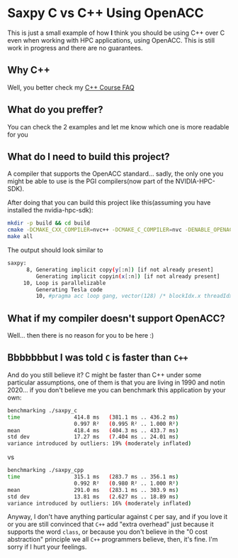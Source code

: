 # Saxpy C vs C++ Using OpenACC

This is just a small example of how **I** think you should be using C++ over
C even when working with HPC applications, using OpenACC. This is still work
in progress and there are no guarantees.

## Why C++

Well, you better check my [C++ Course FAQ](https://www.ipb.uni-bonn.de/teaching/cpp-2020/faq/)

## What do you preffer?

You can check the 2 examples and let me know which one is more readable for you

## What do I need to build this project?

A compiler that supports the OpenACC standard... sadly, the only one you
might be able to use is the PGI compilers(now part of the NVIDIA-HPC-SDK).

After doing that you can build this project like this(assuming you have
installed the nvidia-hpc-sdk):

```sh
mkdir -p build && cd build
cmake -DCMAKE_CXX_COMPILER=nvc++ -DCMAKE_C_COMPILER=nvc -DENABLE_OPENACC=ON ..
make all
```

The output should look similar to

```sh
saxpy:
      8, Generating implicit copy(y[:n]) [if not already present]
         Generating implicit copyin(x[:n]) [if not already present]
     10, Loop is parallelizable
         Generating Tesla code
         10, #pragma acc loop gang, vector(128) /* blockIdx.x threadIdx.x */
```

## What if my compiler doesn't support OpenACC?

Well... then there is no reason for you to be here :)

## Bbbbbbbut I was told `C` is faster than `C++`

And do you still believe it? C might be faster than C++ under some particular
assumptions, one of them is that you are living in 1990 and notin 2020... if
you don't believe me you can benchmark this application by your own:

```sh
benchmarking ./saxpy_c
time                 414.8 ms   (381.1 ms .. 436.2 ms)
                     0.997 R²   (0.995 R² .. 1.000 R²)
mean                 418.4 ms   (404.3 ms .. 433.7 ms)
std dev              17.27 ms   (7.404 ms .. 24.01 ms)
variance introduced by outliers: 19% (moderately inflated)
```

vs

```sh
benchmarking ./saxpy_cpp
time                 315.1 ms   (283.7 ms .. 356.1 ms)
                     0.992 R²   (0.980 R² .. 1.000 R²)
mean                 291.0 ms   (283.1 ms .. 303.9 ms)
std dev              13.81 ms   (2.627 ms .. 18.89 ms)
variance introduced by outliers: 16% (moderately inflated)
```

Anyway, I don't have anything particular against `C` per say, and if you love
it or you are still convinced that `C++` add "extra overhead" just because it
supports the word `class`, or because you don't believe in the "0 cost
abstraction" principle we all `C++` programmers believe, then, it's fine. I'm
sorry if I hurt your feelings.
